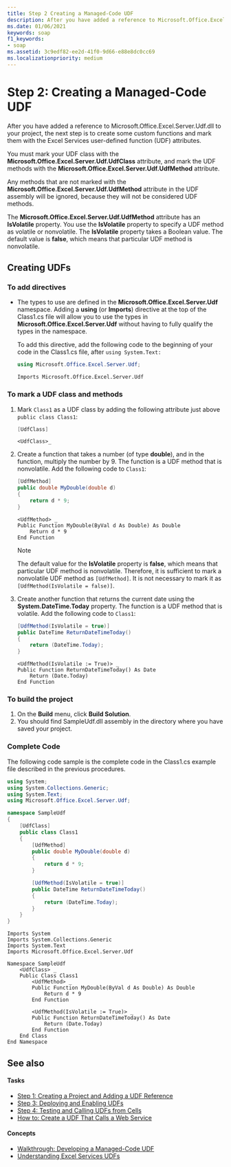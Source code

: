 ```yaml
---
title: Step 2 Creating a Managed-Code UDF
description: After you have added a reference to Microsoft.Office.Excel.Server.Udf.dll to your project, the next step is to create some custom functions and mark them with the Excel Services user-defined function (UDF) attributes.
ms.date: 01/06/2021
keywords: soap
f1_keywords:
- soap
ms.assetid: 3c9edf82-ee2d-41f0-9d66-e88e8dc0cc69
ms.localizationpriority: medium
---
```

# Step 2: Creating a Managed-Code UDF

After you have added a reference to Microsoft.Office.Excel.Server.Udf.dll to your project, the next step is to create some custom functions and mark them with the Excel Services user-defined function (UDF) attributes.

You must mark your UDF class with the **Microsoft.Office.Excel.Server.Udf.UdfClass** attribute, and mark the UDF methods with the **Microsoft.Office.Excel.Server.Udf.UdfMethod** attribute.

Any methods that are not marked with the **Microsoft.Office.Excel.Server.Udf.UdfMethod** attribute in the UDF assembly will be ignored, because they will not be considered UDF methods.

The **Microsoft.Office.Excel.Server.Udf.UdfMethod** attribute has an **IsVolatile** property. You use the **IsVolatile** property to specify a UDF method as volatile or nonvolatile. The **IsVolatile** property takes a Boolean value. The default value is **false**, which means that particular UDF method is nonvolatile.

## Creating UDFs

### To add directives

- The types to use are defined in the **Microsoft.Office.Excel.Server.Udf** namespace. Adding a **using** (or **Imports**) directive at the top of the Class1.cs file will allow you to use the types in **Microsoft.Office.Excel.Server.Udf** without having to fully qualify the types in the namespace.

    To add this directive, add the following code to the beginning of your code in the Class1.cs file, after  `using System.Text:`

    ```csharp
    using Microsoft.Office.Excel.Server.Udf;
    ```
    
    ```vbnet
    Imports Microsoft.Office.Excel.Server.Udf
    ```
    
### To mark a UDF class and methods

1. Mark  `Class1` as a UDF class by adding the following attribute just above `public class Class1`:

    ```csharp
    [UdfClass]
    ```
    
    ```vbnet
    <UdfClass>_
    ```
    
2. Create a function that takes a number (of type **double**), and in the function, multiply the number by 9. The function is a UDF method that is nonvolatile. Add the following code to  `Class1`:

    ```csharp
    [UdfMethod]
    public double MyDouble(double d)
    {
        return d * 9;
    }
    ```

    ```vbnet
    <UdfMethod> _
    Public Function MyDouble(ByVal d As Double) As Double
        Return d * 9
    End Function
    ```

    > [!NOTE]
    > The default value for the **IsVolatile** property is **false**, which means that particular UDF method is nonvolatile. Therefore, it is sufficient to mark a nonvolatile UDF method as  `[UdfMethod]`. It is not necessary to mark it as  `[UdfMethod(IsVolatile = false)]`.

1. Create another function that returns the current date using the **System.DateTime.Today** property. The function is a UDF method that is volatile. Add the following code to `Class1`:

    ```csharp
    [UdfMethod(IsVolatile = true)]
    public DateTime ReturnDateTimeToday()
    {
        return (DateTime.Today);
    }
    ```
    

    ```vbnet
    <UdfMethod(IsVolatile := True)> _
    Public Function ReturnDateTimeToday() As Date
        Return (Date.Today)
    End Function
    ```
    
### To build the project

1. On the **Build** menu, click **Build Solution**.
1. You should find SampleUdf.dll assembly in the directory where you have saved your project.

### Complete Code

The following code sample is the complete code in the Class1.cs example file described in the previous procedures.

```csharp
using System;
using System.Collections.Generic;
using System.Text;
using Microsoft.Office.Excel.Server.Udf;

namespace SampleUdf
{
    [UdfClass]
    public class Class1
    {
        [UdfMethod]
        public double MyDouble(double d)
        {
            return d * 9;
        }

        [UdfMethod(IsVolatile = true)]
        public DateTime ReturnDateTimeToday()
        {
            return (DateTime.Today);
        }
    }
}
```

```vbnet
Imports System
Imports System.Collections.Generic
Imports System.Text
Imports Microsoft.Office.Excel.Server.Udf

Namespace SampleUdf
    <UdfClass> _
    Public Class Class1
        <UdfMethod> _
        Public Function MyDouble(ByVal d As Double) As Double
            Return d * 9
        End Function

        <UdfMethod(IsVolatile := True)> _
        Public Function ReturnDateTimeToday() As Date
            Return (Date.Today)
        End Function
    End Class
End Namespace
```

## See also

#### Tasks

- [Step 1: Creating a Project and Adding a UDF Reference](step-1-creating-a-project-and-adding-a-udf-reference.md)
- [Step 3: Deploying and Enabling UDFs](step-3-deploying-and-enabling-udfs.md)
- [Step 4: Testing and Calling UDFs from Cells](step-4-testing-and-calling-udfs-from-cells.md)
- [How to: Create a UDF That Calls a Web Service](how-to-create-a-udf-that-calls-a-web-service.md)

#### Concepts

- [Walkthrough: Developing a Managed-Code UDF](walkthrough-developing-a-managed-code-udf.md)
- [Understanding Excel Services UDFs](understanding-excel-services-udfs.md)
